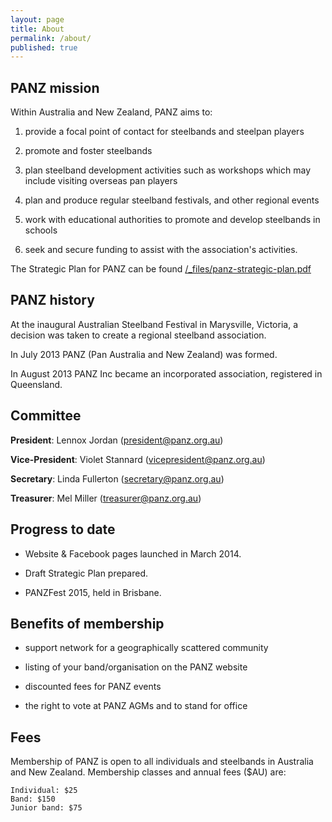 ```yaml
---
layout: page
title: About
permalink: /about/
published: true
---
```


## PANZ mission

Within Australia and New Zealand, PANZ aims to:

1.	provide a focal point of contact for steelbands and steelpan players 

1.	promote and foster steelbands 

1.	plan steelband development activities such as workshops which may include visiting overseas pan players

1.	plan and produce regular steelband festivals, and other regional events

1.	work with educational authorities to promote and develop steelbands in schools

1.	seek and secure funding to assist with the association's activities.

The Strategic Plan for PANZ can be found [/_files/panz-strategic-plan.pdf](here.)

## PANZ history

At the inaugural Australian Steelband Festival in Marysville, Victoria, a decision was taken to create a regional steelband association. 

In July 2013 PANZ (Pan Australia and New Zealand) was formed. 

In August 2013 PANZ Inc became an incorporated association, registered in Queensland.

## Committee

__President__: Lennox Jordan (president@panz.org.au)

__Vice-President__: Violet Stannard (vicepresident@panz.org.au)

__Secretary__: Linda Fullerton (secretary@panz.org.au)

__Treasurer__: Mel Miller (treasurer@panz.org.au)


## Progress to date

- Website & Facebook pages launched in March 2014.

- Draft Strategic Plan prepared. 

- PANZFest 2015, held in Brisbane.

## Benefits of membership

- support network for a geographically scattered community

- listing of your band/organisation on the PANZ website 

- discounted fees for PANZ events

- the right to vote at PANZ AGMs and to stand for office

## Fees

Membership of PANZ is open to all individuals and steelbands in Australia and New Zealand. Membership classes and annual fees ($AU) are:

    Individual: $25
    Band: $150
    Junior band: $75
